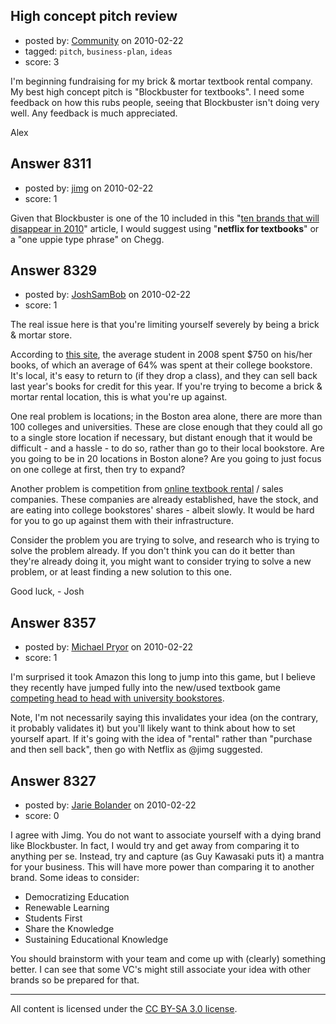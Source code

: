 ## High concept pitch review

- posted by: [Community](https://stackexchange.com/users/-1/-1-community) on 2010-02-22
- tagged: `pitch`, `business-plan`, `ideas`
- score: 3

I'm beginning fundraising for my brick & mortar textbook rental company. My best high concept pitch is "Blockbuster for textbooks". I need some feedback on how this rubs people, seeing that Blockbuster isn't doing very well. Any feedback is much appreciated. 

Alex


## Answer 8311

- posted by: [jimg](https://stackexchange.com/users/-1/2380-jimg) on 2010-02-22
- score: 1

<p>Given that Blockbuster is one of the 10 included in this "<a href="http://247wallst.com/2009/12/02/the-ten-brands-that-will-disappear-in-2010/" rel="nofollow">ten brands that will disappear in 2010</a>" article, I would suggest using "<strong>netflix for textbooks</strong>" or a "one uppie type phrase" on Chegg.</p>



## Answer 8329

- posted by: [JoshSamBob](https://stackexchange.com/users/-1/940-joshsambob) on 2010-02-22
- score: 1

<p>The real issue here is that you're limiting yourself severely by being a brick &amp; mortar store. </p>

<p>According to <a href="http://www.nacs.org/public/research/higher%5Fed%5Fretail.asp" rel="nofollow">this site</a>, the average student in 2008 spent $750 on his/her books, of which an average of 64% was spent at their college bookstore. It's local, it's easy to return to (if they drop a class), and they can sell back last year's books for credit for this year. If you're trying to become a brick &amp; mortar rental location, this is what you're up against.</p>

<p>One real problem is locations; in the Boston area alone, there are more than 100 colleges and universities. These are close enough that they could all go to a single store location if necessary, but distant enough that it would be difficult - and a hassle - to do so, rather than go to their local bookstore. Are you going to be in 20 locations in Boston alone? Are you going to just focus on one college at first, then try to expand?</p>

<p>Another problem is competition from <a href="http://www.google.com/search?q=rent+textbooks" rel="nofollow">online textbook rental</a> / sales companies. These companies are already established, have the stock, and are eating into college bookstores' shares - albeit slowly. It would be hard for you to go up against them with their infrastructure. </p>

<p>Consider the problem you are trying to solve, and research who is trying to solve the problem already. If you don't think you can do it better than they're already doing it, you might want to consider trying to solve a new problem, or at least finding a new solution to this one.</p>

<p>Good luck,
 - Josh</p>



## Answer 8357

- posted by: [Michael Pryor](https://stackexchange.com/users/-1/130-michael-pryor) on 2010-02-22
- score: 1

<p>I'm surprised it took Amazon this long to jump into this game, but I believe they recently have jumped fully into the new/used textbook game <a href="http://www.amazon.com/New-Used-Textbooks-Books/b?ie=UTF8&amp;node=465600" rel="nofollow">competing head to head with university bookstores</a>.</p>

<p>Note, I'm not necessarily saying this invalidates your idea (on the contrary, it probably validates it) but you'll likely want to think about how to set yourself apart.  If it's going with the idea of "rental" rather than "purchase and then sell back", then go with Netflix as @jimg suggested.</p>



## Answer 8327

- posted by: [Jarie Bolander](https://stackexchange.com/users/-1/585-jarie-bolander) on 2010-02-22
- score: 0

I agree with Jimg. You do not want to associate yourself with a dying brand like Blockbuster. In fact, I would try and get away from comparing it to anything per se. Instead, try and capture (as Guy Kawasaki puts it) a mantra for your business. This will have more power than comparing it to another brand. Some ideas to consider:

 - Democratizing Education
 - Renewable Learning
 - Students First
 - Share the Knowledge
 - Sustaining Educational Knowledge

You should brainstorm with your team and come up with (clearly) something better. I can see that some VC's might still associate your idea with other brands so be prepared for that.

 



---

All content is licensed under the [CC BY-SA 3.0 license](https://creativecommons.org/licenses/by-sa/3.0/).
